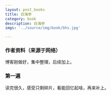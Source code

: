 ```yaml
---
layout: post_books
title: 白海参
category: book
description: 白海参
imgs: '../source/img/book/bhs.jpg'

---
```

### 作者资料（来源于网络）

博客刚做好，集中整理，后续加上。

### 第一遍

读完很久，感受只剩碎片，看能回忆起啥，再来补上。
 